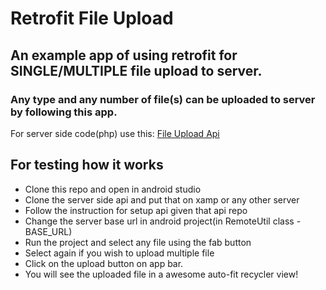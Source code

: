 # Retrofit File Upload

## An example app of using retrofit for SINGLE/MULTIPLE file upload to server.

### Any type and any number of file(s) can be uploaded to server by following this app.

For server side code(php) use this: [File Upload Api](https://github.com/arhanashik/FileUploadApi)

## For testing how it works
- Clone this repo and open in android studio
- Clone the server side api and put that on xamp or any other server
- Follow the instruction for setup api given that api repo
- Change the server base url in android project(in RemoteUtil class - BASE_URL)
- Run the project and select any file using the fab button
- Select again if you wish to upload multiple file
- Click on the upload button on app bar. 
- You will see the uploaded file in a awesome auto-fit recycler view! 